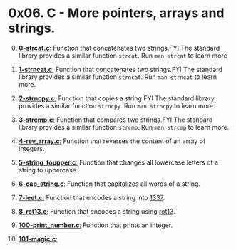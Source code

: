 # 0x06. C - More pointers, arrays and strings.

0.	[**0-strcat.c**:](#0-strcatc) Function that concatenates two strings.FYI The standard library provides a similar function <code>strcat</code>. Run <code>man strcat</code> to learn more

1.	[**1-strncat.c**:](#1-strncatc) Function that concatenates two strings.FYI The standard library provides a similar function <code>strncat</code>. Run <code>man strncat</code> to learn more.

2.	[**2-strncpy.c**:](#2-strncpyc) Function that copies a string.FYI The standard library provides a similar function <code>strncpy</code>. Run <code>man strncpy</code> to learn more.

3.	[**3-strcmp.c**:](#3-strcmpc) Function that compares two strings.FYI The standard library provides a similar function <code>strcmp</code>. Run <code>man strcmp</code> to learn more.

4.	[**4-rev_array.c**:](#4-rev_arrayc) Function that reverses the content of an array of integers.

5.	[**5-string_toupper.c**:](#5-string_toupperc) Function that changes all lowercase letters of a string to uppercase.

6.	[**6-cap_string.c**:](#6-cap_stringc) Function that capitalizes all words of a string.

7.	[**7-leet.c**:](#7-leetc) Function that encodes a string into <a href="/rltoken/HDZQ5imXboSDnMXO9P0-Tg" title="1337" target="_blank">1337</a>.

8.	[**8-rot13.c**:](#8-rot13c) Function that encodes a string using <a href="/rltoken/IFaBd0QrK-h50gV7IoW9iQ" title="rot13" target="_blank">rot13</a>.

9.	[**100-print_number.c**:](#100-print_numberc) Function that prints an integer.

10.	[**101-magic.c**:](#101-magicc) 



